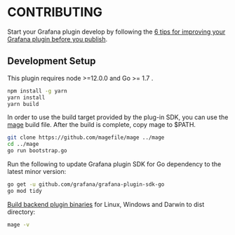 # CONTRIBUTING

Start your Grafana plugin develop by following the [6 tips for improving your Grafana plugin before you publish](https://grafana.com/blog/2021/01/21/6-tips-for-improving-your-grafana-plugin-before-you-publish/).


## Development Setup

This plugin requires node >=12.0.0 and Go >= 1.7 .

```sh
npm install -g yarn
yarn install
yarn build
```

In order to use the build target provided by the plug-in SDK, you can use the [mage](https://github.com/magefile/mage) build file. After the build is complete, copy mage to $PATH.

```sh
git clone https://github.com/magefile/mage ../mage
cd ../mage
go run bootstrap.go
```

Run the following to update Grafana plugin SDK for Go dependency to the latest minor version:

```sh
go get -u github.com/grafana/grafana-plugin-sdk-go
go mod tidy
```

[Build backend plugin binaries](https://grafana.com/tutorials/build-a-data-source-backend-plugin/) for Linux, Windows and Darwin to dist directory:

```sh
mage -v
```
